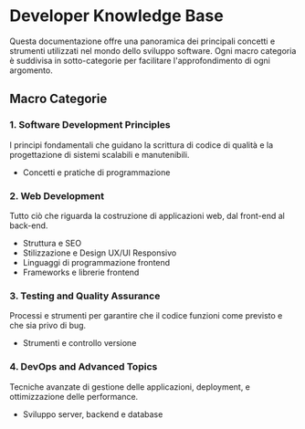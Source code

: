 # Developer Knowledge Base

Questa documentazione offre una panoramica dei principali concetti e strumenti utilizzati nel mondo dello sviluppo software. Ogni macro categoria è suddivisa in sotto-categorie per facilitare l'approfondimento di ogni argomento.

## Macro Categorie

### 1. **Software Development Principles**
   I principi fondamentali che guidano la scrittura di codice di qualità e la progettazione di sistemi scalabili e manutenibili.

   - Concetti e pratiche di programmazione

### 2. **Web Development**
   Tutto ciò che riguarda la costruzione di applicazioni web, dal front-end al back-end.

   - Struttura e SEO
   - Stilizzazione e Design UX/UI Responsivo
   - Linguaggi di programmazione frontend
   - Frameworks e librerie frontend

### 3. **Testing and Quality Assurance**
   Processi e strumenti per garantire che il codice funzioni come previsto e che sia privo di bug.

   - Strumenti e controllo versione

### 4. **DevOps and Advanced Topics**
   Tecniche avanzate di gestione delle applicazioni, deployment, e ottimizzazione delle performance.

   - Sviluppo server, backend e database
